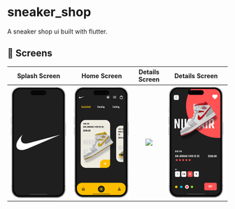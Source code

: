 # sneaker_shop


A sneaker shop ui built with flutter.


## :iphone: Screens

Splash Screen | Home Screen | Details Screen | Details Screen |
:----------:|:-------------:|:--------------:|:--------------:|
![](./readme_files/sneaker_dark_1.png) | ![](./readme_files/sneaker_dark_2.png) | ![](./sneaker_dark_3.png) | ![](./readme_files/sneaker_dark_4.png)
